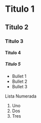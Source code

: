 # Titulo 1
## Titulo 2
### Titulo 3
#### Titulo 4
##### Titulo 5

* Bullet 1
* Bullet 2
* Bullet 3


Lista Numerada
1. Uno
2. Dos
3. Tres
